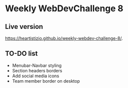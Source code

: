 # Weekly WebDevChallenge 8
## Live version

https://heartistizio.github.io/weekly-webdev-challenge-8/. 


## TO-DO list

* Menubar-Navbar styling
* Section headers borders
* Add social media icons
* Team member border on desktop
